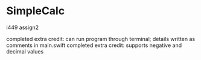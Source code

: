 # SimpleCalc
i449 assign2

completed extra credit: can run program through terminal; details written as comments in main.swift
completed extra credit: supports negative and decimal values
